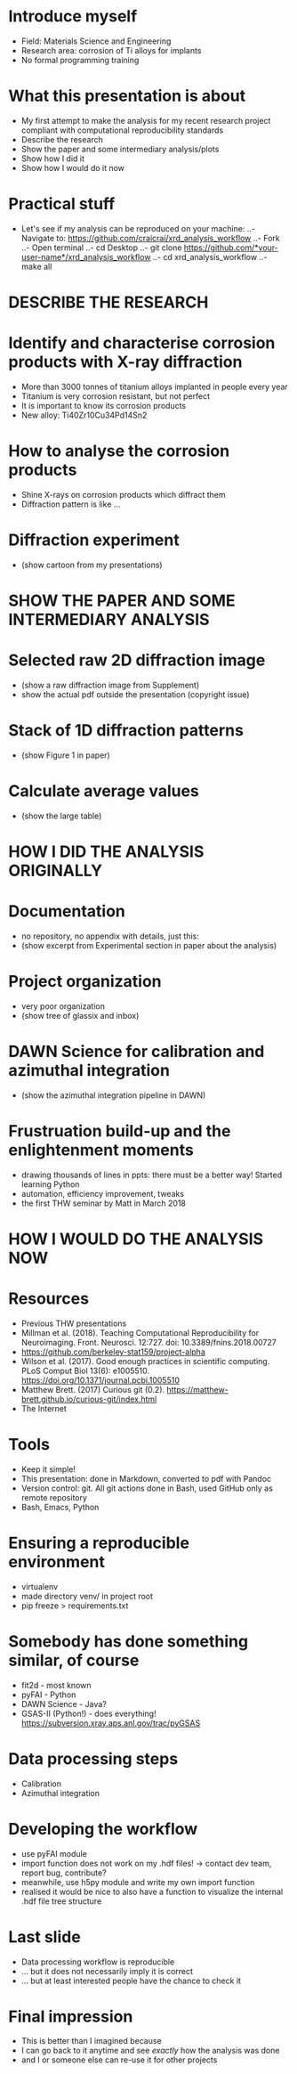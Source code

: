 # Introduce myself

- Field: Materials Science and Engineering
- Research area: corrosion of Ti alloys for implants
- No formal programming training


# What this presentation is about

- My first attempt to make the analysis for my recent research project compliant with computational reproducibility standards
- Describe the research
- Show the paper and some intermediary analysis/plots
- Show how I did it
- Show how I would do it now


# Practical stuff

- Let's see if my analysis can be reproduced on your machine:
..- Navigate to: https://github.com/craicrai/xrd_analysis_workflow
..- Fork
..- Open terminal
..- cd Desktop
..- git clone https://github.com/*your-user-name*/xrd_analysis_workflow
..- cd xrd_analysis_workflow
..- make all



# DESCRIBE THE RESEARCH

# Identify and characterise corrosion products with X-ray diffraction

- More than 3000 tonnes of titanium alloys implanted in people every year
- Titanium is very corrosion resistant, but not perfect
- It is important to know its corrosion products
- New alloy: Ti40Zr10Cu34Pd14Sn2


# How to analyse the corrosion products

- Shine X-rays on corrosion products which diffract them
- Diffraction pattern is like ...


# Diffraction experiment

- (show cartoon from my presentations)



# SHOW THE PAPER AND SOME INTERMEDIARY ANALYSIS

# Selected raw 2D diffraction image

- (show a raw diffraction image from Supplement)
- show the actual pdf outside the presentation (copyright issue)


# Stack of 1D diffraction patterns

- (show Figure 1 in paper)


# Calculate average values

- (show the large table)



# HOW I DID THE ANALYSIS ORIGINALLY

# Documentation

- no repository, no appendix with details, just this:
- (show excerpt from Experimental section in paper about the analysis)


# Project organization

- very poor organization
- (show tree of glassix and inbox)


# DAWN Science for calibration and azimuthal integration

- (show the azimuthal integration pipeline in DAWN)


# Frustruation build-up and the enlightenment moments

- drawing thousands of lines in ppts: there must be a better way! Started learning Python
- automation, efficiency improvement, tweaks
- the first THW seminar by Matt in March 2018



# HOW I WOULD DO THE ANALYSIS NOW

# Resources

- Previous THW presentations
- Millman et al. (2018). Teaching Computational Reproducibility for Neuroimaging. Front. Neurosci. 12:727. doi: 10.3389/fnins.2018.00727
- https://github.com/berkeley-stat159/project-alpha
- Wilson et al. (2017). Good enough practices in scientific computing. PLoS Comput Biol 13(6): e1005510. https://doi.org/10.1371/journal.pcbi.1005510
- Matthew Brett. (2017) Curious git (0.2). https://matthew-brett.github.io/curious-git/index.html
- The Internet


# Tools

- Keep it simple!
- This presentation: done in Markdown, converted to pdf with Pandoc
- Version control: git. All git actions done in Bash, used GitHub only as remote repository
- Bash, Emacs, Python


# Ensuring a reproducible environment

- virtualenv
- made directory venv/ in project root
- pip freeze > requirements.txt


# Somebody has done something similar, of course

- fit2d - most known
- pyFAI - Python
- DAWN Science - Java?
- GSAS-II (Python!) - does everything! https://subversion.xray.aps.anl.gov/trac/pyGSAS


# Data processing steps

- Calibration
- Azimuthal integration


# Developing the workflow

- use pyFAI module
- import function does not work on my .hdf files! -> contact dev team, report bug, contribute?
- meanwhile, use h5py module and write my own import function
- realised it would be nice to also have a function to visualize the internal .hdf file tree structure


# Last slide

- Data processing workflow is reproducible
- ... but it does not necessarily imply it is correct
- ... but at least interested people have the chance to check it


# Final impression

- This is better than I imagined because
- I can go back to it anytime and see _exactly_ how the analysis was done
- and I or someone else can re-use it for other projects